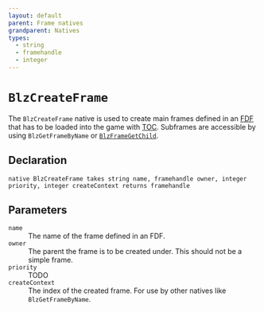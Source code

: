 ```yaml
---
layout: default
parent: Frame natives
grandparent: Natives
types:
  - string
  - framehandle
  - integer
---
```


# `BlzCreateFrame`

The `BlzCreateFrame` native is used to create main frames defined in an [FDF](../../frames/FDF) that has to be loaded into the game with [TOC](../../frames/TOC). Subframes are accessible by using `BlzGetFrameByName` or [`BlzFrameGetChild`](BlzFrameGetChild).

## Declaration

```
native BlzCreateFrame takes string name, framehandle owner, integer priority, integer createContext returns framehandle
```

## Parameters
<dl>
  <dt><code>name</code></dt>
  <dd>The name of the frame defined in an FDF.</dd>

  <dt><code>owner</code></dt>
  <dd>The parent the frame is to be created under. This should not be a simple frame.</dd>
  
  <dt><code>priority</code></dt>
  <dd>TODO</dd>
  
  <dt><code>createContext</code></dt>
  <dd>The index of the created frame. For use by other natives like <code>BlzGetFrameByName</code>.</dd>
</dl>
